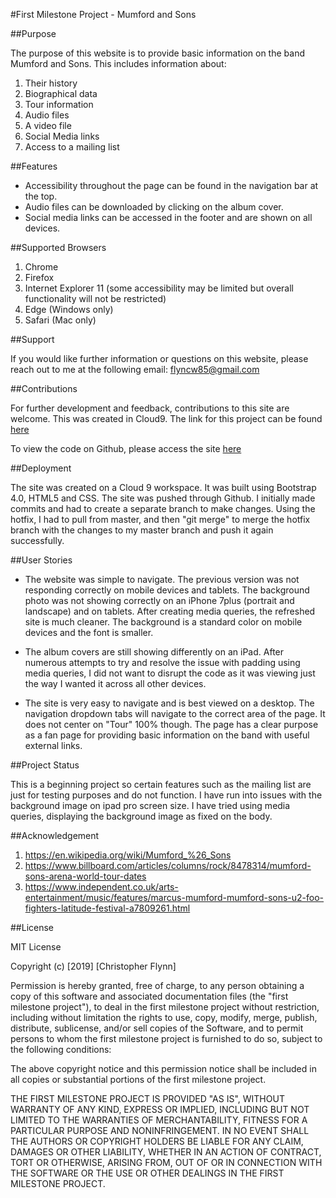 #First Milestone Project - Mumford and Sons

##Purpose

The purpose of this website is to provide basic information on the band Mumford and Sons. This includes information about:

1. Their history
2. Biographical data
3. Tour information
4. Audio files
5. A video file
6. Social Media links
7. Access to a mailing list


##Features

- Accessibility throughout the page can be found in the navigation bar at the top.
- Audio files can be downloaded by clicking on the album cover. 
- Social media links can be accessed in the footer and are shown on all devices. 

##Supported Browsers

1. Chrome
2. Firefox 
3. Internet Explorer 11 (some accessibility may be limited but overall functionality will not be restricted)
4. Edge (Windows only)
5. Safari (Mac only)


##Support

If you would like further information or questions on this website, please reach out to me at the following email: flyncw85@gmail.com

##Contributions

For further development and feedback, contributions to this site are welcome. This was created in Cloud9. The link for this project can be found [here](https://ide.c9.io/flyncw85/mumford-and-sons)

To view the code on Github, please access the site [here](https://github.com/chris9770/mumford-first-milestone-project)

##Deployment

The site was created on a Cloud 9 workspace. It was built using Bootstrap 4.0, HTML5 and CSS. The site was pushed through Github. I initially made commits and had to create a separate branch to make changes. Using the hotfix, I had to pull from master, and then "git merge" to merge the hotfix branch with the changes to my master branch and push it again successfully. 

##User Stories

- The website was simple to navigate. The previous version was not responding correctly on mobile devices and tablets. The background photo was not showing correctly on an iPhone 7plus (portrait and landscape) and on tablets. After creating media queries, the refreshed site is much cleaner. The background is a standard color on mobile devices and the font is smaller.

- The album covers are still showing differently on an iPad. After numerous attempts to try and resolve the issue with padding using media queries, I did not want to disrupt the code as it was viewing just the way I wanted it across all other devices. 

- The site is very easy to navigate and is best viewed on a desktop. The navigation dropdown tabs will navigate to the correct area of the page. It does not center on "Tour" 100% though. The page has a clear purpose as a fan page for providing basic information on the band with useful external links.



##Project Status

This is a beginning project so certain features such as the mailing list are just for testing purposes and do not function. 
I have run into issues with the background image on ipad pro screen size. I have tried using media queries, displaying the background image as fixed on the body.

##Acknowledgement

1. https://en.wikipedia.org/wiki/Mumford_%26_Sons
2. https://www.billboard.com/articles/columns/rock/8478314/mumford-sons-arena-world-tour-dates
3. https://www.independent.co.uk/arts-entertainment/music/features/marcus-mumford-mumford-sons-u2-foo-fighters-latitude-festival-a7809261.html


##License

MIT License

Copyright (c) [2019] [Christopher Flynn]

Permission is hereby granted, free of charge, to any person obtaining a copy
of this software and associated documentation files (the "first milestone project"), to deal
in the first milestone project without restriction, including without limitation the rights
to use, copy, modify, merge, publish, distribute, sublicense, and/or sell
copies of the Software, and to permit persons to whom the first milestone project is
furnished to do so, subject to the following conditions:

The above copyright notice and this permission notice shall be included in all
copies or substantial portions of the first milestone project.

THE FIRST MILESTONE PROJECT IS PROVIDED "AS IS", WITHOUT WARRANTY OF ANY KIND, EXPRESS OR
IMPLIED, INCLUDING BUT NOT LIMITED TO THE WARRANTIES OF MERCHANTABILITY,
FITNESS FOR A PARTICULAR PURPOSE AND NONINFRINGEMENT. IN NO EVENT SHALL THE
AUTHORS OR COPYRIGHT HOLDERS BE LIABLE FOR ANY CLAIM, DAMAGES OR OTHER
LIABILITY, WHETHER IN AN ACTION OF CONTRACT, TORT OR OTHERWISE, ARISING FROM,
OUT OF OR IN CONNECTION WITH THE SOFTWARE OR THE USE OR OTHER DEALINGS IN THE
FIRST MILESTONE PROJECT.

